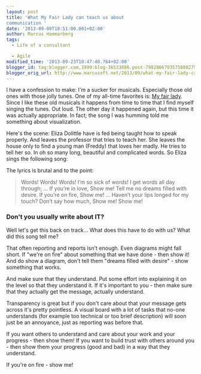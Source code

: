 ```yaml
---
layout: post
title: 'What My Fair Lady can teach us about
communication '
date: '2013-09-09T18:51:00.001+02:00'
author: Marcus Hammarberg
tags:
  - Life of a consultant

  - Agile
modified_time: '2013-09-23T10:47:40.764+02:00'
blogger_id: tag:blogger.com,1999:blog-36533086.post-7982866793575880275
blogger_orig_url: http://www.marcusoft.net/2013/09/what-my-fair-lady-can-teach-us-about.html
---
```



<div dir="ltr" style="text-align: left;" trbidi="on">

I have a confession to make: I'm a sucker for musicals. Especially those
old ones with those jolly tunes. One of my all-time favorites is: [My
fair lady](http://www.imdb.com/title/tt0058385/). Since I like these old
musicals it happens from time to time that I find myself singing the
tunes. Out loud. The other day it happened again, but this time it was
actually appropriate. In fact; the song I was humming told me something
about visualization.


Here's the scene: Eliza Dolittle have is fed
being taught how to speak properly. And leaves the professor that tries
to teach her. She leaves the house only to find a young man (Freddy)
that loves her madly. He tries to tell her so. In oh so many long,
beautiful and complicated words. So Eliza sings the following song:

<div class="separator" style="clear: both; text-align: center;">

</div>


The lyrics is brutal and to the point:

> Words! Words! Words! I’m so sick of words!
> I get words all day through;
> ...
> If you’re in love, Show me!
> Tell me no dreams filled with desire.
> If you’re on fire, Show me!
> ...
> Haven’t your lips longed for my touch?
> Don’t say how much, Show me! Show me!

### Don't you usually write about IT? 

<div>

Well let's get this back on track... What does this have to do with us?
What did this song tell me? 

</div>


That often reporting and reports isn't enough. Even diagrams might fall
short. If "we're on fire" about something that we have done - then show
it! And do show a diagram, don't tell them "dreams filled with desire" -
show something that works.

And make sure that they understand. Put some effort into explaining it
on the level so that they understand it. If it's important to you - then
make sure that they actually get the message, actually understand.

Transparency is great but if you don't care about that your message gets
across it's pretty pointless. A visual board with a lot of tasks that
no-one understands (for example too technical or too brief description)
will soon just be an annoyance, just as reporting was before that.

If you want others to understand and care about your work and your
progress - then show them!
If you want to build trust with others around you - then show them your
progress (good and bad) in a way that they understand.

If you're on fire - show me!

</div>
